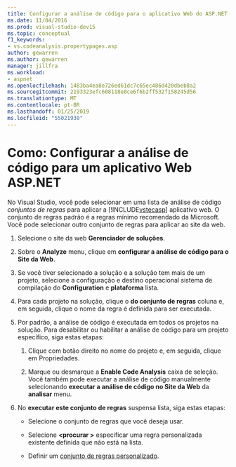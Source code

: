 ```yaml
---
title: Configurar a análise de código para o aplicativo Web do ASP.NET
ms.date: 11/04/2016
ms.prod: visual-studio-dev15
ms.topic: conceptual
f1_keywords:
- vs.codeanalysis.propertypages.asp
author: gewarren
ms.author: gewarren
manager: jillfra
ms.workload:
- aspnet
ms.openlocfilehash: 1483ba4ea8e726ed61dc7c65ec486d420dbeb8a2
ms.sourcegitcommit: 2193323efc608118e0ce6f6b2ff532f158245d56
ms.translationtype: MT
ms.contentlocale: pt-BR
ms.lasthandoff: 01/25/2019
ms.locfileid: "55021930"
---
```

# <a name="how-to-configure-code-analysis-for-an-aspnet-web-application"></a>Como: Configurar a análise de código para um aplicativo Web ASP.NET

No Visual Studio, você pode selecionar em uma lista de análise de código *conjuntos de regras* para aplicar a [!INCLUDE[vstecasp](../code-quality/includes/vstecasp_md.md)] aplicativo web. O conjunto de regras padrão é a regras mínimo recomendado da Microsoft. Você pode selecionar outro conjunto de regras para aplicar ao site da web.

1. Selecione o site da web **Gerenciador de soluções**.

2. Sobre o **Analyze** menu, clique em **configurar a análise de código para o Site da Web**.

3. Se você tiver selecionado a solução e a solução tem mais de um projeto, selecione a configuração e destino operacional sistema de compilação do **Configuration** e **plataforma** lista.

4. Para cada projeto na solução, clique o **do conjunto de regras** coluna e, em seguida, clique o nome da regra é definida para ser executada.

5. Por padrão, a análise de código é executada em todos os projetos na solução. Para desabilitar ou habilitar a análise de código para um projeto específico, siga estas etapas:

    1. Clique com botão direito no nome do projeto e, em seguida, clique em Propriedades.

    2. Marque ou desmarque a **Enable Code Analysis** caixa de seleção. Você também pode executar a análise de código manualmente selecionando **executar a análise de código no Site da Web** da **analisar** menu.

6. No **executar este conjunto de regras** suspensa lista, siga estas etapas:

    - Selecione o conjunto de regras que você deseja usar.

    - Selecione  **\<procurar >** especificar uma regra personalizada existente definida que não está na lista.

    - Definir um [conjunto de regras personalizado](../code-quality/how-to-create-a-custom-rule-set.md).